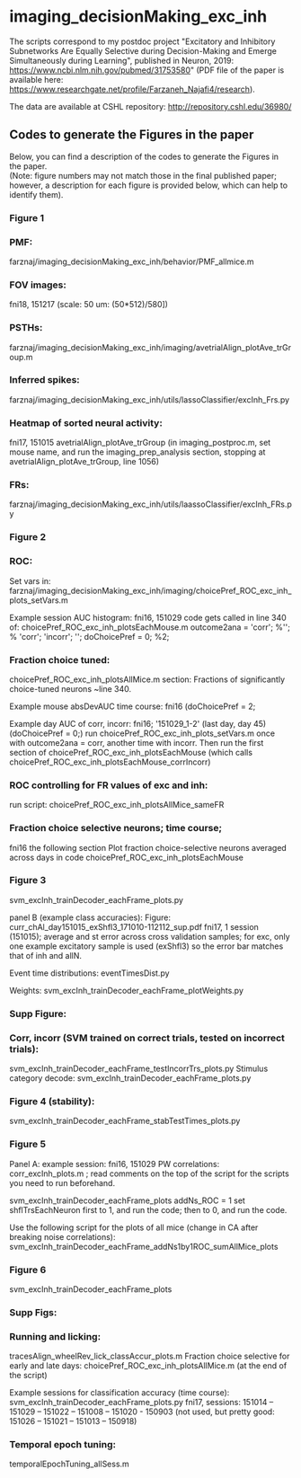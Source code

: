 # imaging_decisionMaking_exc_inh
The scripts correspond to my postdoc project "Excitatory and Inhibitory Subnetworks Are Equally Selective during Decision-Making and Emerge Simultaneously during Learning", published in Neuron, 2019: https://www.ncbi.nlm.nih.gov/pubmed/31753580" 
(PDF file of the paper is available here: https://www.researchgate.net/profile/Farzaneh_Najafi4/research).

The data are available at CSHL repository: http://repository.cshl.edu/36980/


## Codes to generate the Figures in the paper
Below, you can find a description of the codes to generate the Figures in the paper.  
(Note: figure numbers may not match those in the final published paper; however, a description for each figure is provided below, which can help to identify them).


### Figure 1 
### PMF:  
farznaj/imaging_decisionMaking_exc_inh/behavior/PMF_allmice.m

### FOV images:
fni18, 151217 (scale: 50 um: (50*512)/580])

### PSTHs:  
farznaj/imaging_decisionMaking_exc_inh/imaging/avetrialAlign_plotAve_trGroup.m

### Inferred spikes:
farznaj/imaging_decisionMaking_exc_inh/utils/lassoClassifier/excInh_Frs.py

### Heatmap of sorted neural activity:
fni17, 151015
avetrialAlign_plotAve_trGroup (in imaging_postproc.m, set mouse name, and run the imaging_prep_analysis section, stopping at avetrialAlign_plotAve_trGroup, line 1056) 

### FRs:
farznaj/imaging_decisionMaking_exc_inh/utils/laassoClassifier/excInh_FRs.py


### Figure 2
### ROC:
Set vars in:
farznaj/imaging_decisionMaking_exc_inh/imaging/choicePref_ROC_exc_inh_plots_setVars.m

Example session AUC histogram: fni16, 151029
code gets called in line 340 of: choicePref_ROC_exc_inh_plotsEachMouse.m
outcome2ana = 'corr'; %''; % 'corr'; 'incorr'; '';
doChoicePref = 0; %2; 


### Fraction choice tuned:
choicePref_ROC_exc_inh_plotsAllMice.m
section: Fractions of significantly choice-tuned neurons
~line 340.


Example mouse absDevAUC time course: fni16   (doChoicePref = 2;

Example day AUC of corr, incorr: fni16; '151029_1-2' (last day, day 45) (doChoicePref = 0;)
run choicePref_ROC_exc_inh_plots_setVars.m once with outcome2ana = corr, another time with incorr. Then run the first section of choicePref_ROC_exc_inh_plotsEachMouse
(which calls choicePref_ROC_exc_inh_plotsEachMouse_corrIncorr)


### ROC controlling for FR values of exc and inh:
run script:
choicePref_ROC_exc_inh_plotsAllMice_sameFR


### Fraction choice selective neurons; time course; 
fni16
the following section 
Plot fraction choice-selective neurons averaged across days
in code choicePref_ROC_exc_inh_plotsEachMouse




### Figure 3
svm_excInh_trainDecoder_eachFrame_plots.py

panel B (example class accuracies): Figure: curr_chAl_day151015_exShfl3_171010-112112_sup.pdf
fni17, 1 session (151015); average and st error across cross validation samples; for exc, only one example excitatory sample is used (exShfl3) so the error bar matches that of inh and allN.

Event time distributions: eventTimesDist.py

Weights: svm_excInh_trainDecoder_eachFrame_plotWeights.py


### Supp Figure:
### Corr, incorr (SVM trained on correct trials, tested on incorrect trials):
svm_excInh_trainDecoder_eachFrame_testIncorrTrs_plots.py
Stimulus category decode:
svm_excInh_trainDecoder_eachFrame_plots.py



### Figure 4 (stability):
svm_excInh_trainDecoder_eachFrame_stabTestTimes_plots.py



### Figure 5
Panel A: example session: fni16, 151029
PW correlations:  corr_excInh_plots.m ; read comments on the top of the script for the scripts you need to run beforehand.

svm_excInh_trainDecoder_eachFrame_plots
addNs_ROC = 1
set shflTrsEachNeuron first to 1, and run the code; then to 0, and run the code.

Use the following script for the plots of all mice (change in CA after breaking noise correlations):
svm_excInh_trainDecoder_eachFrame_addNs1by1ROC_sumAllMice_plots



### Figure 6
svm_excInh_trainDecoder_eachFrame_plots


### Supp Figs:
### Running and licking: 
tracesAlign_wheelRev_lick_classAccur_plots.m
Fraction choice selective for early and late days: choicePref_ROC_exc_inh_plotsAllMice.m
(at the end of the script)

Example sessions for classification accuracy (time course):
svm_excInh_trainDecoder_eachFrame_plots.py
fni17, sessions: 151014 – 151029 – 151022 – 151008 – 151020 - 150903
(not used, but pretty good: 151026 – 151021 – 151013 – 150918)


### Temporal epoch tuning:
temporalEpochTuning_allSess.m



